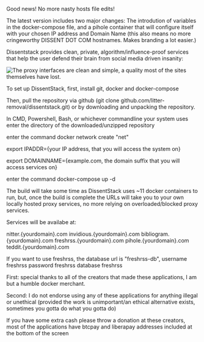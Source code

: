 Good news! No more nasty hosts file edits!

The latest version includes two major changes: The introdution of variables in the docker-compose file, and a pihole container that will configure itself with your chosen IP address and Domain Name (this also means no more cringeworthy DISSENT DOT COM hostnames. Makes branding a lot easier.)

Dissentstack provides clean, private, algorithm/influence-proof services that help the user defend their brain from social media driven insanity:

![The proxy interfaces are clean and simple, a quality most of the sites themselves have lost.](https://files.catbox.moe/21vf9w.png)

To set up DissentStack, first, install git, docker and docker-compose

Then, pull the repository via github (git clone github.com/litter-removal/dissentstack.git) or by downloading and unpacking the repository.


In CMD, Powershell, Bash, or whichever commandline your system uses enter the directory of the downloaded/unzipped repository

enter the command docker network create "net"

export IPADDR={your IP address, that you will access the system on}

export DOMAINNAME={example.com, the domain suffix that you will access services on}

enter the command docker-compose up -d

The build will take some time as DissentStack uses ~11 docker containers to run, but, once the build is complete the URLs will take you to your own locally hosted proxy services, no more relying on overloaded/blocked proxy services.

Services will be availabe at:

nitter.{yourdomain}.com
invidious.{yourdomain}.com
bibliogram.{yourdomain}.com
freshrss.{yourdomain}.com
pihole.{yourdomain}.com
teddit.{yourdomain}.com

If you want to use freshrss, the database url is "freshrss-db", username freshrss password freshrss database freshrss

First: special thanks to all of the creators that made these applications, I am but a humble docker merchant.

Second: I do not endorse using any of these applications for anything illegal or unethical (provided the work is unimportant/an ethical alternative exists, sometimes you gotta do what you gotta do)

If you have some extra cash please throw a donation at these creators, most of the applications have btcpay and liberapay addresses included at the bottom of the screen
